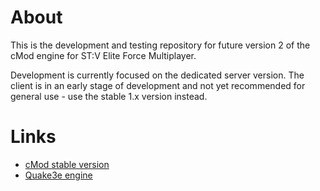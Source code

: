 # About

This is the development and testing repository for future version 2 of the cMod engine for ST:V Elite Force Multiplayer.

Development is currently focused on the dedicated server version. The client is in an early stage of development and not yet recommended for general use - use the stable 1.x version instead.

# Links

- [cMod stable version](https://github.com/Chomenor/ioef-cmod)
- [Quake3e engine](https://github.com/ec-/Quake3e)
